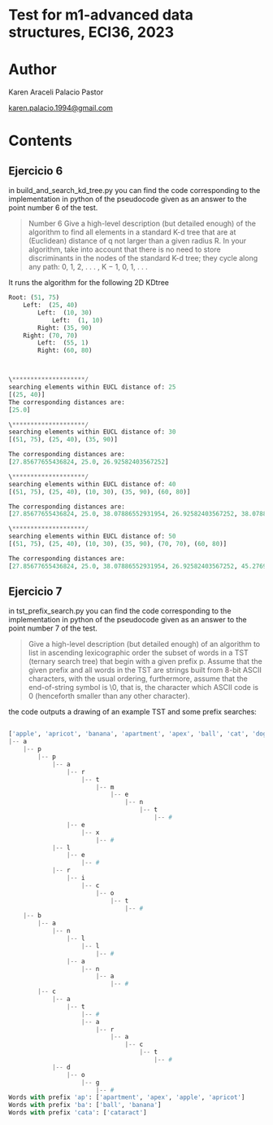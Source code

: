 Test for m1-advanced data structures, ECI36, 2023
====================================================

# Author
Karen Araceli Palacio Pastor

karen.palacio.1994@gmail.com

# Contents

## Ejercicio 6
in build_and_search_kd_tree.py you can find the code corresponding to the implementation in python of the pseudocode given as an answer to the point number 6 of the test.

> Number 6
> Give a high-level description (but detailed enough) of the algorithm to
> find all elements in a standard K-d tree that are at (Euclidean) distance of q not
> larger than a given radius R. In your algorithm, take into account that there is no
> need to store discriminants in the nodes of the standard K-d tree; they cycle along
> any path: 0, 1, 2, . . . , K − 1, 0, 1, . . .


It runs the algorithm for the following 2D KDtree

```python
Root: (51, 75)
    Left:  (25, 40)
        Left:  (10, 30)
            Left:  (1, 10)
        Right: (35, 90)
    Right: (70, 70)
        Left:  (55, 1)
        Right: (60, 80)



\********************/
searching elements within EUCL distance of: 25
[(25, 40)]
The corresponding distances are:
[25.0]

\********************/
searching elements within EUCL distance of: 30
[(51, 75), (25, 40), (35, 90)]

The corresponding distances are:
[27.85677655436824, 25.0, 26.92582403567252]

\********************/
searching elements within EUCL distance of: 40
[(51, 75), (25, 40), (10, 30), (35, 90), (60, 80)]

The corresponding distances are:
[27.85677655436824, 25.0, 38.07886552931954, 26.92582403567252, 38.07886552931954]

\********************/
searching elements within EUCL distance of: 50
[(51, 75), (25, 40), (10, 30), (35, 90), (70, 70), (60, 80)]

The corresponding distances are:
[27.85677655436824, 25.0, 38.07886552931954, 26.92582403567252, 45.27692569068709, 38.07886552931954]
```

## Ejercicio 7
in tst_prefix_search.py you can find the code corresponding to the implementation in python of the pseudocode given as an answer to the point number 7 of the test.

> Give a high-level description (but detailed enough) of an algorithm to
> list in ascending lexicographic order the subset of words in a TST (ternary search
> tree) that begin with a given prefix p. Assume that the given prefix and all words
> in the TST are strings built from 8-bit ASCII characters, with the usual ordering,
> furthermore, assume that the end-of-string symbol is \0, that is, the character which
> ASCII code is 0 (henceforth smaller than any other character).


the code outputs a drawing of an example TST and some prefix searches:

```python

['apple', 'apricot', 'banana', 'apartment', 'apex', 'ball', 'cat', 'dog', 'cataract']
|-- a
    |-- p
        |-- p
            |-- a
                |-- r
                    |-- t
                        |-- m
                            |-- e
                                |-- n
                                    |-- t
                                        |-- #
                |-- e
                    |-- x
                        |-- #
            |-- l
                |-- e
                    |-- #
            |-- r
                |-- i
                    |-- c
                        |-- o
                            |-- t
                                |-- #
    |-- b
        |-- a
            |-- n
                |-- l
                    |-- l
                        |-- #
                |-- a
                    |-- n
                        |-- a
                            |-- #
        |-- c
            |-- a
                |-- t
                    |-- #
                    |-- a
                        |-- r
                            |-- a
                                |-- c
                                    |-- t
                                        |-- #
            |-- d
                |-- o
                    |-- g
                        |-- #
Words with prefix 'ap': ['apartment', 'apex', 'apple', 'apricot']
Words with prefix 'ba': ['ball', 'banana']
Words with prefix 'cata': ['cataract']


```
